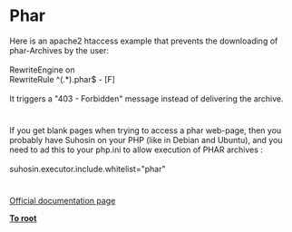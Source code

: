 # Phar



Here is an apache2 htaccess example that prevents the downloading of phar-Archives by the user:<br><br>RewriteEngine on<br>RewriteRule ^(.*)\.phar$ - [F]<br><br>It triggers a "403 - Forbidden" message instead of delivering the archive.  

#

If you get blank pages when trying to access a phar web-page, then you probably have Suhosin on your PHP (like in Debian and Ubuntu), and you need to ad this to your php.ini to allow execution of PHAR archives :<br><br>suhosin.executor.include.whitelist="phar"  

#

[Official documentation page](https://www.php.net/manual/en/book.phar.php)

**[To root](/README.md)**